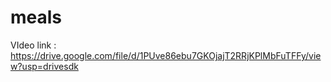 # meals

VIdeo link :
https://drive.google.com/file/d/1PUve86ebu7GKOjajT2RRjKPlMbFuTFFy/view?usp=drivesdk
